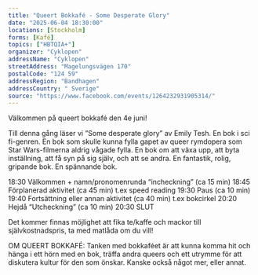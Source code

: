 ```yaml
---
title: "Queert Bokkafé - Some Desperate Glory"
date: "2025-06-04 18:30:00"
locations: [Stockholm]
forms: [Kafé]
topics: ["HBTQIA+"]
organizer: "Cyklopen"
addressName: "Cyklopen"
streetAddress: "Magelungsvägen 170"
postalCode: "124 59"
addressRegion: "Bandhagen"
addressCountry: " Sverige"
source: "https://www.facebook.com/events/1264232931905314/"
---
```

Välkommen på queert bokkafé den 4e juni!

Till denna gång läser vi ”Some desperate glory” av Emily Tesh. En bok i sci fi-genren. En bok som skulle kunna fylla gapet av queer rymdopera som Star Wars-filmerna aldrig vågade fylla. En bok om att växa upp, att byta inställning, att få syn på sig själv, och att se andra. En fantastik, rolig, gripande bok. En spännande bok.

18:30 Välkommen + namn/pronomenrunda “incheckning” (ca 15 min) 
18:45 Förplanerad aktivitet (ca 45 min) t.ex speed reading 
19:30 Paus (ca 10 min) 
19:40 Fortsättning eller annan aktivitet (ca 40 min) t.ex bokcirkel 
20:20 Hejdå “Utcheckning” (ca 10 min) 
20:30 SLUT

Det kommer finnas möjlighet att fika te/kaffe och mackor till självkostnadspris, ta med matlåda om du vill!

OM QUEERT BOKKAFÉ: Tanken med bokkaféet är att kunna komma hit och hänga i ett hörn med en bok, träffa andra queers och ett utrymme för att diskutera kultur för den som önskar. Kanske också något mer, eller annat.
